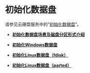 # 初始化数据盘<a name="zh-cn_topic_0085491147"></a>

请参见云硬盘服务中的“[初始化数据盘](https://support.huaweicloud.com/qs-evs/evs_01_0058.html)”。

-   **[初始化数据盘场景及磁盘分区形式介绍](初始化数据盘场景及磁盘分区形式介绍.md)**  

-   **[初始化Windows数据盘](初始化Windows数据盘.md)**  

-   **[初始化Linux数据盘（fdisk）](初始化Linux数据盘（fdisk）.md)**  

-   **[初始化Linux数据盘（parted）](初始化Linux数据盘（parted）.md)**  


